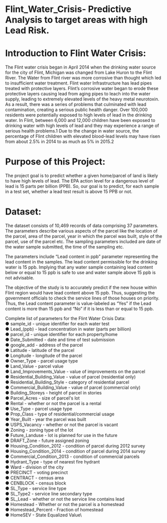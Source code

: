 # Flint_Water_Crisis- Predictive Analysis to target areas with high Lead Risk.

# Introduction to Flint Water Crisis:
The Flint water crisis began in April 2014 when the drinking water source for the city of Flint, Michigan was changed from Lake Huron to the Flint River. The Water from Flint river was more corrosive than thought which led to insufficient water treatment. Flint water Infrastructure has lead pipes treated with protective layers. Flint’s corrosive water began to erode these protective layers causing lead from aging pipes to leach into the water supply, leading to extremely elevated levels of the heavy metal neurotoxin. As a result, there was a series of problems that culminated with lead contamination, creating a serious public health danger. Over 100,000 residents were potentially exposed to high levels of lead in the drinking water. In Flint, between 6,000 and 12,000 children have been exposed to drinking water with high levels of lead and they may experience a range of serious health problems.1 Due to the change in water source, the percentage of Flint children with elevated blood-lead levels may have risen from about 2.5% in 2014 to as much as 5% in 2015.2

# Purpose of this Project:
The project goal is to predict whether a given home/parcel of land is likely to have high levels of lead. The EPA action level for a dangerous level of lead is 15 parts per billion (PPB). So, our goal is to predict, for each sample in a test set, whether a lead test result is above 15 PPB or not.

# Dataset:
The dataset consists of 10,469 records of data comprising 37 parameters. The parameters describe various aspects of the parcel like the location of the parcel, area of the parcel, year in which the parcel was built, style of the parcel, use of the parcel etc. The sampling parameters included are date of the water sample submitted, the time of the sampling etc.

The parameters include “Lead content in ppb” parameter representing the lead content in the samples. The lead content permissible for the drinking water is 15 ppb. Implying that any water sample containing lead content below or equal to 15 ppb is safe to use and water sample above 15 ppb is not advisable.

The objective of the study is to accurately predict if the new house within Flint region would have lead content above 15 ppb. Thus, suggesting the government officials to check the service lines of those houses on priority. Thus, the Lead content parameter is value-labeled as “Yes” if the Lead content is more than 15 ppb and “No” if it is less than or equal to 15 ppb.

Complete list of parameters for the Flint Water Crisis Data:\
● sample_id - unique identifier for each water test\
● Lead_(ppb) - lead concentration in water (parts per billion)\
● parcel_id - unique identifier for each property/home\
● Date_Submitted - date and time of test submission\
● google_add - address of the parcel\
● Latitude - latitude of the parcel\
● Longitude - longitude of the parcel\
● Owner_Type - parcel usage type\
● Land_Value - parcel value\
● Land_Improvements_Value - value of improvements on the parcel\
● Residential_Building_Value - value of parcel (residential only)\
● Residential_Building_Style - category of residential parcel\
● Commercial_Building_Value - value of parcel (commercial only)\
● Building_Storeys - height of parcel in stories\
● Parcel_Acres - size of parcel's lot\
● Rental - whether or not the parcel is a rental\
● Use_Type - parcel usage type\
● Prop_Class - type of residential/commercial usage\
● Year_Built - year the parcel was built\
● USPS_Vacancy - whether or not the parcel is vacant\
● Zoning - zoning type of the lot\
● Future_Landuse - lot is planned for use in the future\
● DRAFT_Zone - future assigned zoning\
● Housing_Condition_2012 - condition of parcel during 2012 survey\
● Housing_Condition_2014 - condition of parcel during 2014 survey\
● Commercial_Condition_2013 - condition of commercial parcels\
● Hydrant_Type - type of nearest fire hydrant\
● Ward - division of the city\
● PRECINCT - voting precinct\
● CENTRACT - census area\
● CENBLOCK - census block\
● SL_Type - service line type\
● SL_Type2 - service line secondary type\
● SL_Lead - whether or not the service line contains lead\
● Homestead - Whether or not the parcel is a homestead\
● Homestead_Percent - Fraction of homestead\
● HomeSEV - State Equalized Value\




